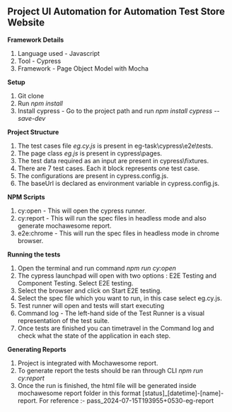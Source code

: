 ## Project UI Automation for Automation Test Store Website

**Framework Details**

1. Language used - Javascript
2. Tool - Cypress
3. Framework - Page Object Model with Mocha

**Setup**

1. Git clone
2. Run _npm install_
3. Install cypress - Go to the project path and run _npm install cypress --save-dev_

**Project Structure**

1. The test cases file _eg.cy.js_ is present in eg-task\cypress\e2e\tests.
2. The page class _eg.js_ is present in cypress\pages.
3. The test data required as an input are present in cypress\fixtures.
4. There are 7 test cases. Each it block represents one test case.
5. The configurations are present in cypress.config.js.
6. The baseUrl is declared as environment variable in cypress.config.js.

**NPM Scripts**

1. cy:open - This will open the cypress runner.
2. cy:report - This will run the spec files in headless mode and also generate mochawesome report.
3. e2e:chrome - This will run the spec files in headless mode in chrome browser.

**Running the tests**

1. Open the terminal and run command _npm run cy:open_
2. The cypress launchpad will open with two options : E2E Testing and Component Testing. Select E2E testing.
3. Select the browser and click on Start E2E testing.
4. Select the spec file which you want to run, in this case select eg.cy.js.
5. Test runner will open and tests will start executing
6. Command log - The left-hand side of the Test Runner is a visual representation of the test suite.
7. Once tests are finished you can timetravel in the Command log and check what the state of the application in each step.

**Generating Reports**

1. Project is integrated with Mochawesome report.
2. To generate report the tests should be ran through CLI _npm run cy:report_
3. Once the run is finished, the html file will be generated inside mochawesome report folder in this format [status]\_[datetime]-[name]-report. For reference :- pass_2024-07-15T193955+0530-eg-report
